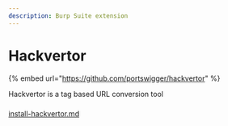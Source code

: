 ```yaml
---
description: Burp Suite extension
---
```


# Hackvertor

{% embed url="https://github.com/portswigger/hackvertor" %}

Hackvertor is a tag based URL conversion tool

###

[install-hackvertor.md](install-hackvertor.md "mention")&#x20;

